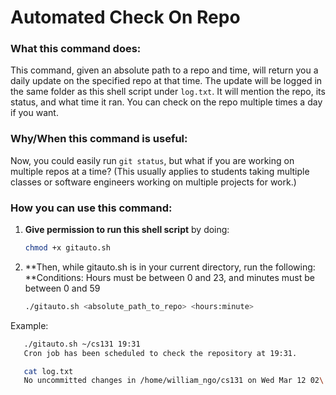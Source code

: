# Automated Check On Repo

### What this command does:
This command, given an absolute path to a repo and time, will return you a daily update on the specified repo at that time. The update will be logged in the same folder as this shell script under `log.txt`. It will mention the repo, its status, and what time it ran. You can check on the repo multiple times a day if you want.

### Why/When this command is useful:
Now, you could easily run `git status`, but what if you are working on multiple repos at a time? (This usually applies to students taking multiple classes or software engineers working on multiple projects for work.)

### How you can use this command:

1. **Give permission to run this shell script** by doing:

   ```bash
   chmod +x gitauto.sh

2. **Then, while gitauto.sh is in your current directory, run the following:
   **Conditions: Hours must be between 0 and 23, and minutes must be between 0 and 59
   
   ```bash
   ./gitauto.sh <absolute_path_to_repo> <hours:minute>

Example:
```bash
   ./gitauto.sh ~/cs131 19:31
   Cron job has been scheduled to check the repository at 19:31.

   cat log.txt
   No uncommitted changes in /home/william_ngo/cs131 on Wed Mar 12 02\:30:18 UTC 2025."
